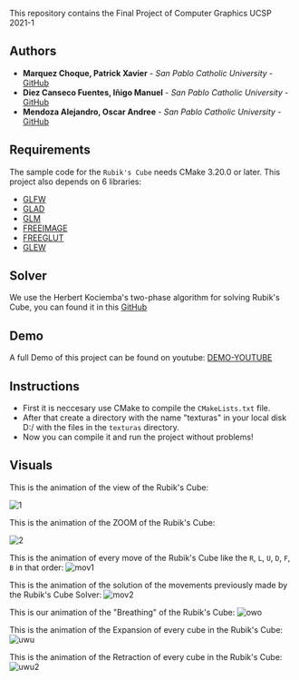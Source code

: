 This repository contains the Final Project of Computer Graphics UCSP 2021-1 

## Authors

* **Marquez Choque, Patrick Xavier** - *San Pablo Catholic University* - [GitHub](https://github.com/patrick03524)
* **Diez Canseco Fuentes, Iñigo Manuel** - *San Pablo Catholic University* - [GitHub](https://github.com/inigomanuel)
* **Mendoza Alejandro, Oscar Andree** - *San Pablo Catholic University* - [GitHub](https://github.com/OscarMendoza99)

## Requirements
The sample code for the `Rubik's Cube` needs CMake 3.20.0 or later.
This project also depends on 6 libraries:

* [GLFW](https://www.glfw.org/)
* [GLAD](https://github.com/Dav1dde/glad)
* [GLM](https://github.com/g-truc/glm)
* [FREEIMAGE](https://freeimage.sourceforge.io/)
* [FREEGLUT](http://freeglut.sourceforge.net/)
* [GLEW](http://glew.sourceforge.net/)

## Solver
We use the Herbert Kociemba's two-phase algorithm for solving Rubik's Cube, you can found it in this [GitHub](https://github.com/muodov/kociemba)

## Demo

A full Demo of this project can be found on youtube: [DEMO-YOUTUBE](https://www.youtube.com/watch?v=6fgyo0bZMnU)

## Instructions

* First it is neccesary use CMake to compile the `CMakeLists.txt` file.
* After that create a directory with the name "texturas" in your local disk D:/ with the files in the `texturas` directory.
* Now you can compile it and run the project without problems!

## Visuals

This is the animation of the view of the Rubik's Cube:

![1](https://user-images.githubusercontent.com/21103950/124789893-4b41b400-df10-11eb-97fa-4b1c9b1c8e96.gif)

This is the animation of the ZOOM of the Rubik's Cube:

![2](https://user-images.githubusercontent.com/21103950/124801253-41be4900-df1c-11eb-9b48-adb1d9db1c74.gif)

This is the animation of every move of the Rubik's Cube like the `R`, `L`, `U`, `D`, `F`, `B` in that order:
![mov1](https://user-images.githubusercontent.com/21103950/124804878-62889d80-df20-11eb-9bf9-d4c606b18c1f.gif)

This is the animation of the solution of the movements previously made by the Rubik's Cube Solver:
![mov2](https://user-images.githubusercontent.com/21103950/124804894-67e5e800-df20-11eb-961e-605c4397fbf4.gif)

This is our animation of the "Breathing" of the Rubik's Cube:
![owo](https://user-images.githubusercontent.com/21103950/124804908-6b796f00-df20-11eb-826c-c97443354316.gif)

This is the animation of the Expansion of every cube in the Rubik's Cube:
![uwu](https://user-images.githubusercontent.com/21103950/124804914-6ddbc900-df20-11eb-9b35-45ff32c8d8bb.gif)

This is the animation of the Retraction of every cube in the Rubik's Cube:
![uwu2](https://user-images.githubusercontent.com/21103950/124804925-6fa58c80-df20-11eb-86df-64918ae049d8.gif)
